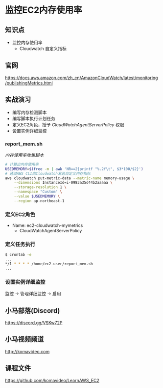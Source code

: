 监控EC2内存使用率
===============

## 知识点

* 监控内存使用率
  - Cloudwatch 自定义指标

## 官网

https://docs.aws.amazon.com/zh_cn/AmazonCloudWatch/latest/monitoring/publishingMetrics.html

## 实战演习

+ 编写内存检测脚本
+ 编写脚本执行计划任务
+ 定义EC2角色，授予 *CloudWatchAgentServerPolicy* 权限
+ 设置实例详细监控

### report_mem.sh

*内存使用率收集脚本*

```bash
# 计算出内存使用率
USEDMEMORY=$(free -m | awk 'NR==2{printf "%.2f\t", $3*100/$2}')
# 通过AWS CLI向Cloudwatch发送自定义内存指标
aws cloudwatch put-metric-data --metric-name memory-usage \
    --dimensions InstanceId=i-0983a35d44b2aaaaa \
    --storage-resolution 1 \
    --namespace "Custom" \
    --value $USEDMEMORY \
    --region ap-northeast-1
```

### 定义EC2角色

+ Name: ec2-cloudwatch-mymetrics
  - CloudWatchAgentServerPolicy

### 定义任务执行

```bash
$ crontab -e
...
*/1 * * * * /home/ec2-user/report_mem.sh
...
```

### 设置实例详细监控

监控 -> 管理详细监控 -> 启用

## 小马部落(Discord)

https://discord.gg/VSKw72P

## 小马视频频道

http://komavideo.com

## 课程文件

https://github.com/komavideo/LearnAWS_EC2
